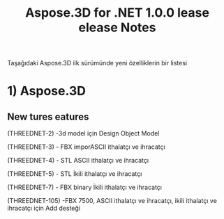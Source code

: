 ﻿---
title: Aspose.3D for .NET 1.0.0 lease elease Notes
type: docs
weight: 30
url: /tr/net/aspose-3d-for-net-1-0-0-release-notes/
---
Taşağıdaki Aspose.3D ilk sürümünde yeni özelliklerin bir listesi
# **1) Aspose.3D**
## **New tures eatures**
(THREEDNET-2) -3d model için Design Object Model

(THREEDNET-3) - FBX imporASCII ithalatçı ve ihracatçı

(THREEDNET-4) - STL ASCII ithalatçı ve ihracatçı

(THREEDNET-5) - STL İkili ithalatçı ve ihracatçı

(THREEDNET-7) - FBX binary İkili ithalatçı ve ihracatçı

(THREEDNET-105) -FBX 7500, ASCII ithalatçı ve ihracatçı, ikili ithalatçı ve ihracatçı için Add desteği
